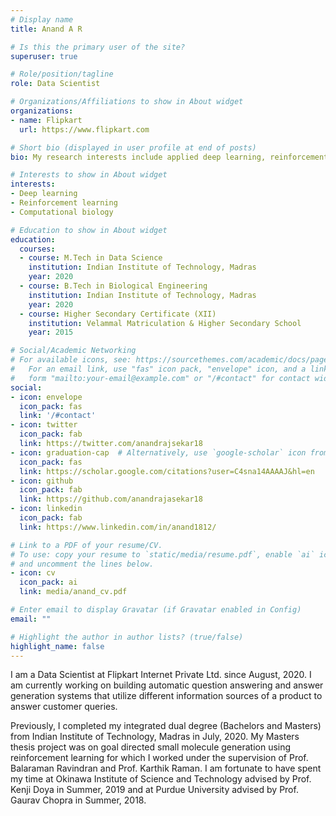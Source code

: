 ```yaml
---
# Display name
title: Anand A R

# Is this the primary user of the site?
superuser: true

# Role/position/tagline
role: Data Scientist

# Organizations/Affiliations to show in About widget
organizations:
- name: Flipkart
  url: https://www.flipkart.com

# Short bio (displayed in user profile at end of posts)
bio: My research interests include applied deep learning, reinforcement learning and computational biology.

# Interests to show in About widget
interests:
- Deep learning
- Reinforcement learning
- Computational biology

# Education to show in About widget
education:
  courses:
  - course: M.Tech in Data Science
    institution: Indian Institute of Technology, Madras
    year: 2020
  - course: B.Tech in Biological Engineering
    institution: Indian Institute of Technology, Madras
    year: 2020
  - course: Higher Secondary Certificate (XII)
    institution: Velammal Matriculation & Higher Secondary School
    year: 2015

# Social/Academic Networking
# For available icons, see: https://sourcethemes.com/academic/docs/page-builder/#icons
#   For an email link, use "fas" icon pack, "envelope" icon, and a link in the
#   form "mailto:your-email@example.com" or "/#contact" for contact widget.
social:
- icon: envelope
  icon_pack: fas
  link: '/#contact'
- icon: twitter
  icon_pack: fab
  link: https://twitter.com/anandrajsekar18
- icon: graduation-cap  # Alternatively, use `google-scholar` icon from `ai` icon pack
  icon_pack: fas
  link: https://scholar.google.com/citations?user=C4sna14AAAAJ&hl=en
- icon: github
  icon_pack: fab
  link: https://github.com/anandrajasekar18
- icon: linkedin
  icon_pack: fab
  link: https://www.linkedin.com/in/anand1812/

# Link to a PDF of your resume/CV.
# To use: copy your resume to `static/media/resume.pdf`, enable `ai` icons in `params.toml`, 
# and uncomment the lines below.
- icon: cv
  icon_pack: ai
  link: media/anand_cv.pdf

# Enter email to display Gravatar (if Gravatar enabled in Config)
email: ""

# Highlight the author in author lists? (true/false)
highlight_name: false
---
```


I am a Data Scientist at Flipkart Internet Private Ltd. since August, 2020. I am currently working on building automatic question answering and answer generation systems that utilize different information sources of a product to answer customer queries.

Previously, I completed my integrated dual degree (Bachelors and Masters) from Indian Institute of Technology, Madras in July, 2020. My Masters thesis project was on goal directed small molecule generation using reinforcement learning for which I worked under the supervision of Prof. Balaraman Ravindran and Prof. Karthik Raman. I am fortunate to have spent my time at Okinawa Institute of Science and Technology advised by Prof. Kenji Doya in Summer, 2019 and at Purdue University advised by Prof. Gaurav Chopra in Summer, 2018. 

